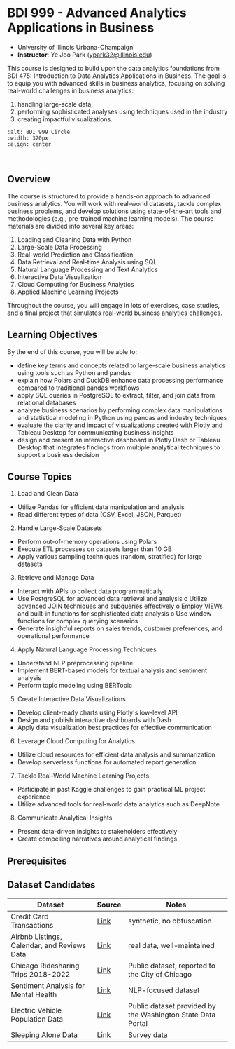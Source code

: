 # BDI 999 - Advanced Analytics Applications in Business

- University of Illinois Urbana-Champaign
- **Instructor**: Ye Joo Park ([ypark32@illinois.edu](mailto:ypark32@illinois.edu))

This course is designed to build upon the data analytics foundations from BDI 475: Introduction to Data Analytics Applications in Business. The goal is to equip you with advanced skills in business analytics, focusing on solving real-world challenges in business analytics:

1. handling large-scale data,
2. performing sophisticated analyses using techniques used in the industry
3. creating impactful visualizations.

```{image} ../site_images/favicon.svg
:alt: BDI 999 Circle
:width: 320px
:align: center
```

&nbsp;

## Overview

The course is structured to provide a hands-on approach to advanced business analytics. You will work with real-world datasets, tackle complex business problems, and develop solutions using state-of-the-art tools and methodologies (e.g., pre-trained machine learning models). The course materials are divided into several key areas:

1. Loading and Cleaning Data with Python
2. Large-Scale Data Processing
3. Real-world Prediction and Classification
4. Data Retrieval and Real-time Analysis using SQL
5. Natural Language Processing and Text Analytics
6. Interactive Data Visualization
7. Cloud Computing for Business Analytics
8. Applied Machine Learning Projects

Throughout the course, you will engage in lots of exercises, case studies, and a final project that simulates real-world business analytics challenges.

## Learning Objectives

By the end of this course, you will be able to:

- define key terms and concepts related to large-scale business analytics using tools such as Python and pandas
- explain how Polars and DuckDB enhance data processing performance compared to traditional pandas workflows
- apply SQL queries in PostgreSQL to extract, filter, and join data from relational databases
- analyze business scenarios by performing complex data manipulations and statistical modeling in Python using pandas and industry techniques
- evaluate the clarity and impact of visualizations created with Plotly and Tableau Desktop for communicating business insights
- design and present an interactive dashboard in Plotly Dash or Tableau Desktop that integrates findings from multiple analytical techniques to support a business decision

## Course Topics

1. Load and Clean Data

- Utilize Pandas for efficient data manipulation and analysis
- Read different types of data (CSV, Excel, JSON, Parquet)

2. Handle Large-Scale Datasets

- Perform out-of-memory operations using Polars
- Execute ETL processes on datasets larger than 10 GB
- Apply various sampling techniques (random, stratified) for large datasets

3. Retrieve and Manage Data

- Interact with APIs to collect data programmatically
- Use PostgreSQL for advanced data retrieval and analysis
  o Utilize advanced JOIN techniques and subqueries effectively
  o Employ VIEWs and built-in functions for sophisticated data analysis
  o Use window functions for complex querying scenarios
- Generate insightful reports on sales trends, customer preferences, and operational performance

4. Apply Natural Language Processing Techniques

- Understand NLP preprocessing pipeline
- Implement BERT-based models for textual analysis and sentiment analysis
- Perform topic modeling using BERTopic

5. Create Interactive Data Visualizations

- Develop client-ready charts using Plotly's low-level API
- Design and publish interactive dashboards with Dash
- Apply data visualization best practices for effective communication

6. Leverage Cloud Computing for Analytics

- Utilize cloud resources for efficient data analysis and summarization
- Develop serverless functions for automated report generation

7. Tackle Real-World Machine Learning Projects

- Participate in past Kaggle challenges to gain practical ML project experience
- Utilize advanced tools for real-world data analytics such as DeepNote

8. Communicate Analytical Insights

- Present data-driven insights to stakeholders effectively
- Create compelling narratives around analytical findings

## Prerequisites

## Dataset Candidates

| **Dataset**                                 | **Source**                                                                                                                   | **Notes**                                                   |
| ------------------------------------------- | ---------------------------------------------------------------------------------------------------------------------------- | ----------------------------------------------------------- |
| Credit Card Transactions                    | [Link](https://www.kaggle.com/datasets/ealtman2019/credit-card-transactions/data)                                            | synthetic, no obfuscation                                   |
| Airbnb Listings, Calendar, and Reviews Data | [Link](https://insideairbnb.com/get-the-data/)                                                                               | real data, well-maintained                                  |
| Chicago Ridesharing Trips 2018-2022         | [Link](https://data.cityofchicago.org/Transportation/Transportation-Network-Providers-Trips-2018-2022-/m6dm-c72p/about_data) | Public dataset, reported to the City of Chicago             |
| Sentiment Analysis for Mental Health        | [Link](https://www.kaggle.com/datasets/suchintikasarkar/sentiment-analysis-for-mental-health)                                | NLP-focused dataset                                         |
| Electric Vehicle Population Data            | [Link](https://data.wa.gov/Transportation/Electric-Vehicle-Population-Data/f6w7-q2d2/about_data)                             | Public dataset provided by the Washington State Data Portal |
| Sleeping Alone Data                         | [Link](https://github.com/fivethirtyeight/data/blob/master/sleeping-alone-data/sleeping-alone-data.csv)                      | Survey data                                                 |
